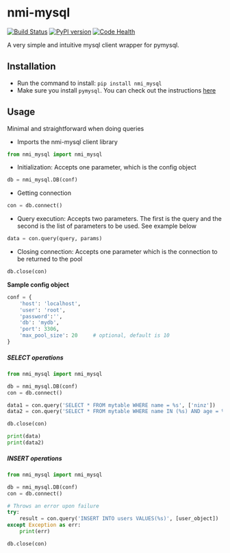 nmi-mysql
=======================
[![Build Status](https://travis-ci.org/pprmint/nmi_mysql.svg?branch=master)](https://travis-ci.org/pprmint/nmi_mysql)
[![PyPI version](https://badge.fury.io/py/nmi_mysql.svg)](https://badge.fury.io/py/nmi_mysql)
[![Code Health](https://landscape.io/github/pprmint/nmi_mysql/master/landscape.svg?style=flat)](https://landscape.io/github/pprmint/nmi_mysql/master)


A very simple and intuitive mysql client wrapper for pymysql.

## Installation


- Run the command to install: `pip install nmi_mysql`
- Make sure you install `pymysql`. You can check out the instructions [here](http://www.pymysql.org/)

## Usage
Minimal and straightforward when doing queries
- Imports the nmi-mysql client library

```python
from nmi_mysql import nmi_mysql
```

- Initialization: Accepts one parameter, which is the config object

```python
db = nmi_mysql.DB(conf)
```

- Getting connection

```python
con = db.connect()
```

- Query execution: Accepts two parameters. The first is the query and the second is the list of parameters to be used. See example below

```python
data = con.query(query, params)
```

- Closing connection: Accepts one parameter which is the connection to be returned to the pool

```python
db.close(con)
```

**Sample config object**

```python
conf = {
    'host': 'localhost',
    'user': 'root',
    'password':'',
    'db': 'mydb',
    'port': 3306,
    'max_pool_size': 20     # optional, default is 10
}
```

##### SELECT operations

```python
from nmi_mysql import nmi_mysql

db = nmi_mysql.DB(conf)
con = db.connect()

data1 = con.query('SELECT * FROM mytable WHERE name = %s', ['ninz'])
data2 = con.query('SELECT * FROM mytable WHERE name IN (%s) AND age = %s', [['john', 'doe'], 10])

db.close(con)

print(data)
print(data2)
```

##### INSERT operations

```python
from nmi_mysql import nmi_mysql

db = nmi_mysql.DB(conf)
con = db.connect()

# Throws an error upon failure
try:
    result = con.query('INSERT INTO users VALUES(%s)', [user_object])
except Exception as err:
    print(err)

db.close(con)
```
